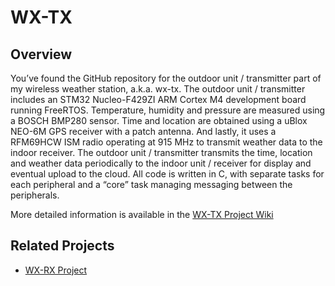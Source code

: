 # WX-TX

## Overview

You’ve found the GitHub repository for the outdoor unit / transmitter part of my wireless weather station, a.k.a. wx-tx. The outdoor unit / transmitter includes an STM32 Nucleo-F429ZI ARM Cortex M4 development board running FreeRTOS. Temperature, humidity and pressure are measured using a BOSCH BMP280 sensor. Time and location are obtained using a uBlox NEO-6M GPS receiver with a patch antenna. And lastly, it uses a RFM69HCW ISM radio operating at 915 MHz to transmit weather data to the indoor receiver.  The outdoor unit / transmitter transmits the time, location and weather data periodically to the indoor unit / receiver for display and eventual upload to the cloud. All code is written in C, with separate tasks for each peripheral and a “core” task managing messaging between the peripherals.

More detailed information is available in the [WX-TX Project Wiki](https://github.com/allendav/wx-tx/wiki)

## Related Projects

* [WX-RX Project](https://github.com/allendav/wx-rx)
